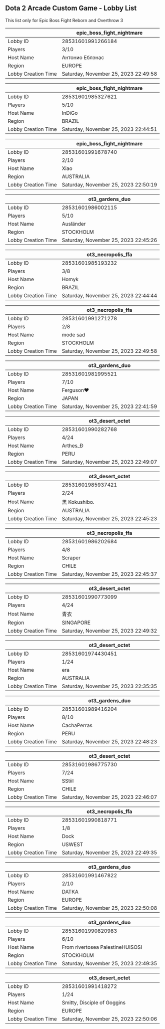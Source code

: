 ## Dota 2 Arcade Custom Game - Lobby List

This list only for Epic Boss Fight Reborn and Overthrow 3

|  | epic_boss_fight_nightmare |
| ------ | ------ |
| Lobby ID | 28531601991266184 |
| Players | 3/10 |
| Host Name | Антонио Еблэнас |
| Region | EUROPE |
| Lobby Creation Time | Saturday, November 25, 2023 22:49:58 |


|  | epic_boss_fight_nightmare |
| ------ | ------ |
| Lobby ID | 28531601985327621 |
| Players | 5/10 |
| Host Name | InDiGo |
| Region | BRAZIL |
| Lobby Creation Time | Saturday, November 25, 2023 22:44:51 |


|  | epic_boss_fight_nightmare |
| ------ | ------ |
| Lobby ID | 28531601991678740 |
| Players | 2/10 |
| Host Name | Xiao |
| Region | AUSTRALIA |
| Lobby Creation Time | Saturday, November 25, 2023 22:50:19 |


|  | ot3_gardens_duo |
| ------ | ------ |
| Lobby ID | 28531601986002115 |
| Players | 5/10 |
| Host Name | Ausländer |
| Region | STOCKHOLM |
| Lobby Creation Time | Saturday, November 25, 2023 22:45:26 |


|  | ot3_necropolis_ffa |
| ------ | ------ |
| Lobby ID | 28531601985193232 |
| Players | 3/8 |
| Host Name | Homyk |
| Region | BRAZIL |
| Lobby Creation Time | Saturday, November 25, 2023 22:44:44 |


|  | ot3_necropolis_ffa |
| ------ | ------ |
| Lobby ID | 28531601991271278 |
| Players | 2/8 |
| Host Name | mode sad |
| Region | STOCKHOLM |
| Lobby Creation Time | Saturday, November 25, 2023 22:49:58 |


|  | ot3_gardens_duo |
| ------ | ------ |
| Lobby ID | 28531601981995521 |
| Players | 7/10 |
| Host Name | Ferguson♥ |
| Region | JAPAN |
| Lobby Creation Time | Saturday, November 25, 2023 22:41:59 |


|  | ot3_desert_octet |
| ------ | ------ |
| Lobby ID | 28531601990282768 |
| Players | 4/24 |
| Host Name | Arthes_Ð |
| Region | PERU |
| Lobby Creation Time | Saturday, November 25, 2023 22:49:07 |


|  | ot3_desert_octet |
| ------ | ------ |
| Lobby ID | 28531601985937421 |
| Players | 2/24 |
| Host Name | 黒 Kokushibo. |
| Region | AUSTRALIA |
| Lobby Creation Time | Saturday, November 25, 2023 22:45:23 |


|  | ot3_necropolis_ffa |
| ------ | ------ |
| Lobby ID | 28531601986202684 |
| Players | 4/8 |
| Host Name | Scraper |
| Region | CHILE |
| Lobby Creation Time | Saturday, November 25, 2023 22:45:37 |


|  | ot3_desert_octet |
| ------ | ------ |
| Lobby ID | 28531601990773099 |
| Players | 4/24 |
| Host Name | 青衣 |
| Region | SINGAPORE |
| Lobby Creation Time | Saturday, November 25, 2023 22:49:32 |


|  | ot3_desert_octet |
| ------ | ------ |
| Lobby ID | 28531601974430451 |
| Players | 1/24 |
| Host Name | era |
| Region | AUSTRALIA |
| Lobby Creation Time | Saturday, November 25, 2023 22:35:35 |


|  | ot3_gardens_duo |
| ------ | ------ |
| Lobby ID | 28531601989416204 |
| Players | 8/10 |
| Host Name | CachaPerras |
| Region | PERU |
| Lobby Creation Time | Saturday, November 25, 2023 22:48:23 |


|  | ot3_desert_octet |
| ------ | ------ |
| Lobby ID | 28531601986775730 |
| Players | 7/24 |
| Host Name | SStiil |
| Region | CHILE |
| Lobby Creation Time | Saturday, November 25, 2023 22:46:07 |


|  | ot3_necropolis_ffa |
| ------ | ------ |
| Lobby ID | 28531601990818771 |
| Players | 1/8 |
| Host Name | Dock |
| Region | USWEST |
| Lobby Creation Time | Saturday, November 25, 2023 22:49:35 |


|  | ot3_gardens_duo |
| ------ | ------ |
| Lobby ID | 28531601991467822 |
| Players | 2/10 |
| Host Name | DATKA |
| Region | EUROPE |
| Lobby Creation Time | Saturday, November 25, 2023 22:50:08 |


|  | ot3_gardens_duo |
| ------ | ------ |
| Lobby ID | 28531601990820983 |
| Players | 6/10 |
| Host Name | From rivertosea PalestineHUISOSI |
| Region | STOCKHOLM |
| Lobby Creation Time | Saturday, November 25, 2023 22:49:35 |


|  | ot3_desert_octet |
| ------ | ------ |
| Lobby ID | 28531601991418272 |
| Players | 1/24 |
| Host Name | Smitty, Disciple of Goggins |
| Region | EUROPE |
| Lobby Creation Time | Saturday, November 25, 2023 22:50:06 |


